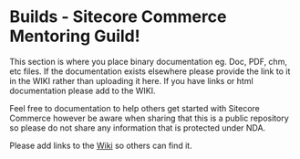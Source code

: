 # Builds - Sitecore Commerce Mentoring Guild!

This section is where you place binary documentation eg. Doc, PDF, chm, etc files. If the documentation exists elsewhere please provide the link to it in the WIKI rather than uploading it here. If you have links or html documentation please add to the WIKI.  

Feel free to documentation to help others get started with Sitecore Commerce however be aware when sharing that this is a public repository so please do not share any information that is protected under NDA.

Please add links to the [Wiki](https://github.com/sitecoreguild/scmg/wiki) so others can find it. 

